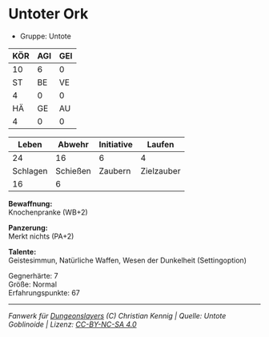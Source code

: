 # Untoter Ork  
- Gruppe: Untote  

| KÖR | AGI | GEI |  
| --- | --- | --- |  
| 10  | 6   | 0   |
| ST  | BE  | VE  |  
| 4   | 0   | 0   |
| HÄ  | GE  | AU  |  
| 4   | 0   | 0   |


| Leben    | Abwehr   | Initiative | Laufen     |
| -------- | -------- | ---------- | ---------- |
| 24       | 16       | 6          | 4          |
| Schlagen | Schießen | Zaubern    | Zielzauber |
| 16       | 6        |            |            |

**Bewaffnung:**  
Knochenpranke (WB+2)

**Panzerung:**  
Merkt nichts (PA+2)

**Talente:**  
Geistesimmun, Natürliche Waffen, Wesen der Dunkelheit (Settingoption)

Gegnerhärte: 7  
Größe: Normal  
Erfahrungspunkte: 67  



___
*Fanwerk für [Dungeonslayers](https://www.dungeonslayers.net/) (C) Christian Kennig | Quelle: Untote Goblinoide | Lizenz: [CC-BY-NC-SA 4.0](https://creativecommons.org/licenses/by-nc-sa/4.0/deed.de)*